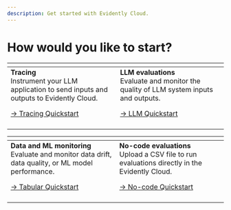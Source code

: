 ```yaml
---
description: Get started with Evidently Cloud.
---
```


# How would you like to start?

<table data-card-size="large" data-view="cards">
  <thead>
    <tr>
      <th></th>
      <th></th>
      <th></th>
    </tr>
  </thead>
  <tbody>
    <tr>
      <td>
        <strong>Tracing</strong><br>
        Instrument your LLM application to send inputs and outputs to Evidently Cloud.<br>
        <p>
          <a href="cloud_quickstart_tracing.md">→ Tracing Quickstart</a><br>
        </p>
      </td>
      <td>
        <strong>LLM evaluations</strong><br>
        Evaluate and monitor the quality of LLM system inputs and outputs.<br>
        <p>
          <a href="cloud_quickstart_llm.md">→ LLM Quickstart</a><br>
        </p>
      </td>
      <td></td>
    </tr>
    <tr>
      <td></td>
      <td></td>
      <td></td>
    </tr>
  </tbody>
</table>

<table data-card-size="large" data-view="cards">
  <thead>
    <tr>
      <th></th>
      <th></th>
      <th></th>
    </tr>
  </thead>
  <tbody>
    <tr>
      <td>
        <strong>Data and ML monitoring</strong><br>
        Evaluate and monitor data drift, data quality, or ML model performance.<br>
        <p>
          <a href="cloud_quickstart_tabular.md">→ Tabular Quickstart</a><br>
        </p>
      </td>
      <td>
        <strong>No-code evaluations</strong><br>
        Upload a CSV file to run evaluations directly in the Evidently Cloud.<br>
        <p>
          <a href="cloud_quickstart_nocode.md">→ No-code Quickstart</a><br>
        </p>
      </td>
      <td></td>
    </tr>
    <tr>
      <td></td>
      <td></td>
      <td></td>
    </tr>
  </tbody>
</table>
